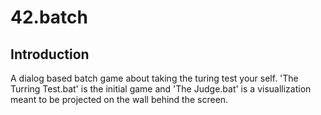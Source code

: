 # 42.batch

## Introduction

A dialog based batch game about taking the turing test your self.
'The Turring Test.bat' is the initial game and 'The Judge.bat' is a visuallization meant to be projected on the wall behind the screen.
